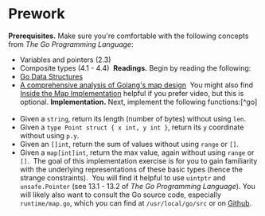 # Prework

**Prerequisites.** Make sure you're comfortable with the following concepts from _The Go Programming Language_:
​

- Variables and pointers (2.3)
- Composite types (4.1 - 4.4)
  ​
  **Readings.** Begin by reading the following:
  ​
- [Go Data Structures](https://research.swtch.com/godata)
- [A comprehensive analysis of Golang's map design](https://www.fatalerrors.org/a/a-comprehensive-analysis-of-golang-s-map-design.html)
  ​
  You might also find [Inside the Map Implementation](https://www.youtube.com/watch?v=Tl7mi9QmLns) helpful if you prefer video, but this is optional.
  ​
  **Implementation.** Next, implement the following functions:[^go]
  ​
- Given a `string`, return its length (number of bytes) without using `len`.
- Given a `type Point struct { x int, y int }`, return its `y` coordinate without using `p.y`.
- Given an `[]int`, return the sum of values without using `range` or `[]`.
- Given a `map[int]int`, return the max value, again without using `range` or `[]`.
  ​
  The goal of this implementation exercise is for you to gain familiarity with the underlying representations of these basic types (hence the strange constraints).
  ​
  You will find it helpful to use `uintptr` and `unsafe.Pointer` (see 13.1 - 13.2 of _The Go Programming Language_). You will likely also want to consult the Go source code, especially `runtime/map.go`, which you can find at `/usr/local/go/src` or on [Github](https://github.com/golang/go).
